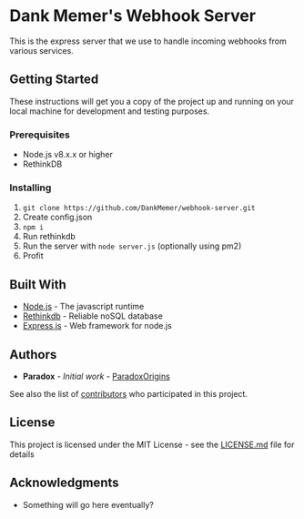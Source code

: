 # Dank Memer's Webhook Server

This is the express server that we use to handle incoming webhooks from various services.

## Getting Started

These instructions will get you a copy of the project up and running on your local machine for development and testing purposes.

### Prerequisites

- Node.js v8.x.x or higher
- RethinkDB

### Installing
1. `git clone https://github.com/DankMemer/webhook-server.git`
2. Create config.json
3. `npm i`
4. Run rethinkdb
5. Run the server with `node server.js` (optionally using pm2)
4. Profit

## Built With

* [Node.js](https://www.urbandictionary.com/define.php?term=eat%20my%20ass) - The javascript runtime
* [Rethinkdb](https://ballandchainco.com/products/ema-sticker-pack) - Reliable noSQL database
* [Express.js](https://twitter.com/hashtag/eatmyass?lang=en) - Web framework for node.js

## Authors

* **Paradox** - *Initial work* - [ParadoxOrigins](https://github.com/ParadoxOrigins)

See also the list of [contributors](https://github.com/DankMemer/webhook-server/contributors) who participated in this project.

## License

This project is licensed under the MIT License - see the [LICENSE.md](LICENSE.md) file for details

## Acknowledgments

* Something will go here eventually?
